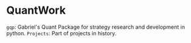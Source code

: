 # QuantWork


`gqp`: Gabriel's Quant Package for strategy research and development in python.
`Projects`: Part of projects in history.
